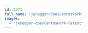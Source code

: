 ```yaml
---
id: 1371
full_name: "jenegger/doesCentoswork"
images: 
  - "jenegger-doesCentoswork-latest"
---
```


